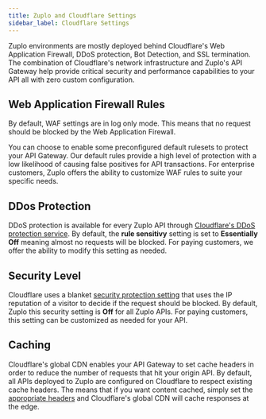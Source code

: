 ```yaml
---
title: Zuplo and Cloudflare Settings
sidebar_label: Cloudflare Settings
---
```


Zuplo environments are mostly deployed behind Cloudflare's Web Application
Firewall, DDoS protection, Bot Detection, and SSL termination. The combination
of Cloudflare's network infrastructure and Zuplo's API Gateway help provide
critical security and performance capabilities to your API all with zero custom
configuration.

## Web Application Firewall Rules

By default, WAF settings are in log only mode. This means that no request should
be blocked by the Web Application Firewall.

You can choose to enable some preconfigured default rulesets to protect your API
Gateway. Our default rules provide a high level of protection with a low
likelihood of causing false positives for API transactions. For enterprise
customers, Zuplo offers the ability to customize WAF rules to suite your
specific needs.

## DDos Protection

DDoS protection is available for every Zuplo API through
[Cloudflare's DDoS protection service](https://developers.cloudflare.com/ddos-protection/about/).
By default, the **rule sensitivy** setting is set to **Essentially Off** meaning
almost no requests will be blocked. For paying customers, we offer the ability
to modify this setting as needed.

## Security Level

Cloudflare uses a blanket
[security protection setting](https://developers.cloudflare.com/waf/tools/security-level/)
that uses the IP reputation of a visitor to decide if the request should be
blocked. By default, Zuplo this security setting is **Off** for all Zuplo APIs.
For paying customers, this setting can be customized as needed for your API.

## Caching

Cloudflare's global CDN enables your API Gateway to set cache headers in order
to reduce the number of requests that hit your origin API. By default, all APIs
deployed to Zuplo are configured on Cloudflare to respect existing cache
headers. The means that if you want content cached, simply set the
[appropriate headers](https://developers.cloudflare.com/cache/about/cache-control/)
and Cloudflare's global CDN will cache responses at the edge.
